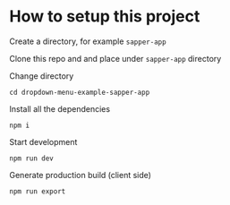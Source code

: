 # How to setup this project

Create a directory, for example `sapper-app`

Clone this repo and and place under `sapper-app` directory

Change directory 
```
cd dropdown-menu-example-sapper-app
```

Install all the dependencies
```
npm i
```

Start development
```
npm run dev
```

Generate production build (client side)
```
npm run export
```



